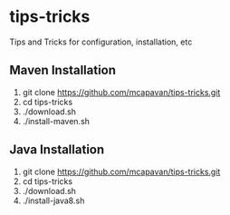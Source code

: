# tips-tricks
Tips and Tricks for configuration, installation, etc

## Maven Installation

1. git clone https://github.com/mcapavan/tips-tricks.git
2. cd tips-tricks
3. ./download.sh
4. ./install-maven.sh

 
## Java Installation

1. git clone https://github.com/mcapavan/tips-tricks.git
2. cd tips-tricks
3. ./download.sh
4. ./install-java8.sh
